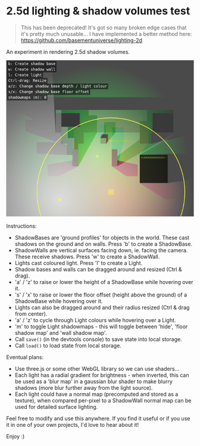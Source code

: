 # 2.5d lighting & shadow volumes test

> This has been deprecated! It's got so many broken edge cases that it's pretty much unusable...
> I have implemented a better method here: https://github.com/basementuniverse/lighting-2d

An experiment in rendering 2.5d shadow volumes.

![preview](preview.png "Preview")

Instructions:
* ShadowBases are 'ground profiles' for objects in the world. These cast shadows on the ground and on walls. Press 'b' to create a ShadowBase.
* ShadowWalls are vertical surfaces facing down, ie. facing the camera. These receive shadows. Press 'w' to create a ShadowWall.
* Lights cast coloured light. Press 'l' to create a Light.
* Shadow bases and walls can be dragged around and resized (Ctrl & drag).
* 'a' / 'z' to raise or lower the height of a ShadowBase while hovering over it.
* 's' / 'x' to raise or lower the floor offset (height above the ground) of a ShadowBase while hovering over it.
* Lights can also be dragged around and their radius resized (Ctrl & drag from center).
* 'a' / 'z' to cycle through Light colours while hovering over a Light.
* 'm' to toggle Light shadowmaps - this will toggle between 'hide', 'floor shadow map' and 'wall shadow map'.
* Call `save()` (in the devtools console) to save state into local storage.
* Call `load()` to load state from local storage.

Eventual plans:

* Use three.js or some other WebGL library so we can use shaders...
* Each light has a radial gradient for brightness - when inverted, this can be used as a 'blur map' in a gaussian blur shader to make blurry shadows (more blur further away from the light source).
* Each light could have a normal map (precomputed and stored as a texture), when compared per-pixel to a ShadowWall normal map can be used for detailed surface lighting.

Feel free to modify and use this anywhere. If you find it useful or if you use it in one of your own projects, I'd love to hear about it!

Enjoy :)
